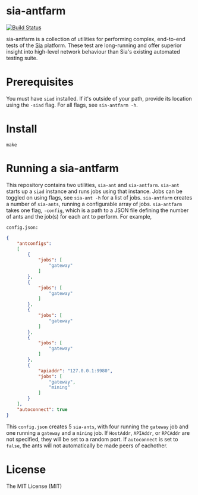 # sia-antfarm
[![Build Status](https://travis-ci.org/NebulousLabs/Sia-Ant-Farm.svg?branch=travis)](https://travis-ci.org/NebulousLabs/Sia)

sia-antfarm is a collection of utilities for performing complex, end-to-end
tests of the [Sia](https://github.com/NebulousLabs/Sia) platform.  These test
are long-running and offer superior insight into high-level
network behaviour than Sia's existing automated testing suite.

# Prerequisites

You must have `siad` installed.  If it's outside of your path, provide its location using the `-siad` flag.  For all flags, see `sia-antfarm -h`.

# Install

`make`

# Running a sia-antfarm

This repository contains two utilities, `sia-ant` and `sia-antfarm`.  `sia-ant` starts up a `siad` instance and runs jobs using that instance.  Jobs can be toggled on using flags, see `sia-ant -h` for a list of jobs.  `sia-antfarm` creates a number of `sia-ants`, running a configurable array of jobs.  `sia-antfarm` takes one flag, `-config`, which is a path to a JSON file defining the number of ants and the job(s) for each ant to perform.  For example,


`config.json:`
```json
{
	"antconfigs": 
	[ 
		{
			"jobs": [
				"gateway"
			]
		},
		{
			"jobs": [
				"gateway"
			]
		},
		{
			"jobs": [
				"gateway"
			]
		},
		{
			"jobs": [
				"gateway"
			]
		},
		{
			"apiaddr": "127.0.0.1:9980",
			"jobs": [
				"gateway",
				"mining"
			]
		}
	],
	"autoconnect": true
}
```

This `config.json` creates 5 `sia-ants`, with four running the `gateway` job
and one running a `gateway` and a `mining` job.  If `HostAddr`, `APIAddr`, or
`RPCAddr` are not specified, they will be set to a random port.  If
`autoconnect` is set to `false`, the ants will not automatically be made peers
of eachother.


# License

The MIT License (MIT)

